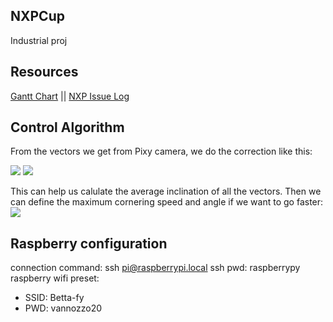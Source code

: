 ## NXPCup
Industrial proj

## Resources
[Gantt Chart](https://docs.google.com/spreadsheets/d/1_ab_1B6ywoD8W_HedOslyi2c5SXox_DHgxD6Ps3EEKg/edit?usp=sharing)  ||   [NXP Issue Log](https://docs.google.com/document/d/1cK3jTuf8C7oN0TY4DB1Q-S80q4x-OqfHRKSxHm6Nyq0/edit)

## Control Algorithm
From the vectors we get from Pixy camera, we do the correction like this:

![](https://postimg.cc/Vr37z8CM)
![](https://encrypted-tbn0.gstatic.com/images?q=tbn:ANd9GcT3jPLBkHYZMJDr-UdfxRsf4-_3PNqLejt8zg&usqp=CAU)

This can help us calulate the average inclination of all the vectors.
Then we can define the maximum cornering speed and angle if we want to go faster:
![](https://a.sidepodcast.com/content/2014/07/car-turning-top.jpg)


## Raspberry configuration
connection command: ssh pi@raspberrypi.local
ssh pwd: raspberrypy
raspberry wifi preset:
- SSID: Betta-fy
- PWD: vannozzo20

